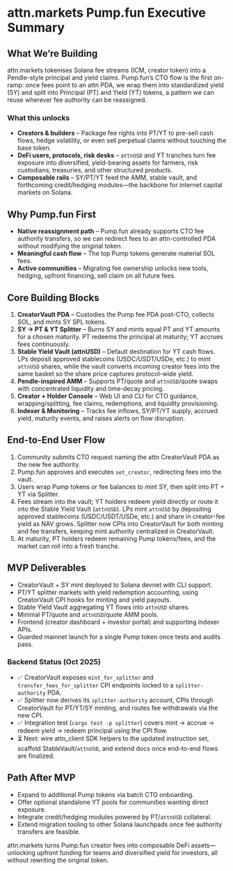 # attn.markets Pump.fun Executive Summary

## What We’re Building
attn.markets tokenises Solana fee streams (ICM, creator token) into a Pendle-style principal and yield claims. Pump.fun’s CTO flow is the first on-ramp: once fees point to an attn PDA, we wrap them into standardized yield (SY) and split into Principal (PT) and Yield (YT) tokens, a pattern we can reuse wherever fee authority can be reassigned.

### What this unlocks
- **Creators & builders** – Package fee rights into PT/YT to pre-sell cash flows, hedge volatility, or even sell perpetual claims without touching the base token.
- **DeFi users, protocols, risk desks** – `attnUSD` and YT tranches turn fee exposure into diversified, yield-bearing assets for farmers, risk custodians, treasuries, and other structured products.
- **Composable rails** – SY/PT/YT feed the AMM, stable vault, and forthcoming credit/hedging modules—the backbone for internet capital markets on Solana.

## Why Pump.fun First
- **Native reassignment path** – Pump.fun already supports CTO fee authority transfers, so we can redirect fees to an attn-controlled PDA without modifying the original token.
- **Meaningful cash flow** – The top Pump tokens generate material SOL fees.
- **Active communities** – Migrating fee ownership unlocks new tools, hedging, upfront financing, sell claim on all future fees.

## Core Building Blocks
1. **CreatorVault PDA** – Custodies the Pump fee PDA post-CTO, collects SOL, and mints SY SPL tokens.
2. **SY → PT & YT Splitter** – Burns SY and mints equal PT and YT amounts for a chosen maturity. PT redeems the principal at maturity; YT accrues fees continuously.
3. **Stable Yield Vault (attnUSD)** – Default destination for YT cash flows. LPs deposit approved stablecoins (USDC/USDT/USDe, etc.) to mint `attnUSD` shares, while the vault converts incoming creator fees into the same basket so the share price captures protocol-wide yield.
4. **Pendle-inspired AMM** – Supports PT/quote and `attnUSD`/quote swaps with concentrated liquidity and time-decay pricing.
5. **Creator + Holder Console** – Web UI and CLI for CTO guidance, wrapping/splitting, fee claims, redemptions, and liquidity provisioning.
6. **Indexer & Monitoring** – Tracks fee inflows, SY/PT/YT supply, accrued yield, maturity events, and raises alerts on flow disruption.

## End-to-End User Flow
1. Community submits CTO request naming the attn CreatorVault PDA as the new fee authority.
2. Pump.fun approves and executes `set_creator`, redirecting fees into the vault.
3. Users wrap Pump tokens or fee balances to mint SY, then split into PT + YT via Splitter.
4. Fees stream into the vault; YT holders redeem yield directly or route it into the Stable Yield Vault (`attnUSD`). LPs mint `attnUSD` by depositing approved stablecoins (USDC/USDT/USDe, etc.) and share in creator-fee yield as NAV grows. Splitter now CPIs into CreatorVault for both minting and fee transfers, keeping mint authority centralized in CreatorVault.
5. At maturity, PT holders redeem remaining Pump tokens/fees, and the market can roll into a fresh tranche.

## MVP Deliverables
- CreatorVault + SY mint deployed to Solana devnet with CLI support.
- PT/YT splitter markets with yield redemption accounting, using CreatorVault CPI hooks for minting and yield payouts.
- Stable Yield Vault aggregating YT flows into `attnUSD` shares.
- Minimal PT/quote and `attnUSD`/quote AMM pools.
- Frontend (creator dashboard + investor portal) and supporting indexer APIs.
- Guarded mainnet launch for a single Pump token once tests and audits pass.

### Backend Status (Oct 2025)
- ✅ CreatorVault exposes `mint_for_splitter` and `transfer_fees_for_splitter` CPI endpoints locked to a `splitter-authority` PDA.
- ✅ Splitter now derives its `splitter-authority` account, CPIs through CreatorVault for PT/YT/SY minting, and routes fee withdrawals via the new CPI.
- ✅ Integration test (`cargo test -p splitter`) covers mint → accrue → redeem yield → redeem principal using the CPI flow.
- ⏳ Next: wire attn_client SDK helpers to the updated instruction set, scaffold StableVault/`attnUSD`, and extend docs once end-to-end flows are finalized.

## Path After MVP
- Expand to additional Pump tokens via batch CTO onboarding.
- Offer optional standalone YT pools for communities wanting direct exposure.
- Integrate credit/hedging modules powered by PT/`attnUSD` collateral.
- Extend migration tooling to other Solana launchpads once fee authority transfers are feasible.

attn.markets turns Pump.fun creator fees into composable DeFi assets—unlocking upfront funding for teams and diversified yield for investors, all without rewriting the original token.

